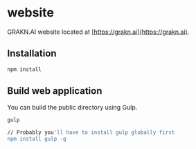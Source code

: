 # website

GRAKN.AI website located at [https://grakn.ai](https://grakn.ai).

## Installation

```sh
npm install
```

## Build web application

You can build the public directory using Gulp.

```sh
gulp

// Probably you'll have to install gulp globally first
npm install gulp -g
```
